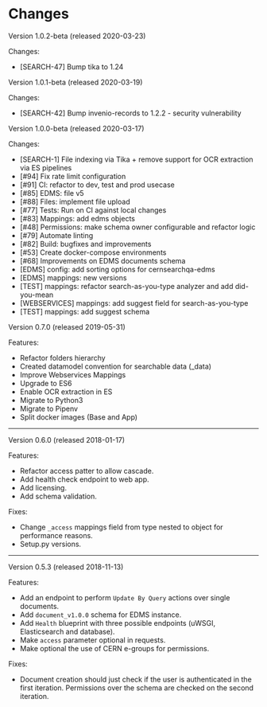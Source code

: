 Changes
=======

Version 1.0.2-beta (released 2020-03-23)

Changes:
- [SEARCH-47] Bump tika to 1.24 

Version 1.0.1-beta (released 2020-03-19)

Changes:
- [SEARCH-42] Bump invenio-records to 1.2.2 - security vulnerability

Version 1.0.0-beta (released 2020-03-17)


Changes:

- [SEARCH-1] File indexing via Tika + remove support for OCR extraction via ES pipelines
- [#94] Fix rate limit configuration
- [#91] CI: refactor to dev, test and prod usecase
- [#85] EDMS: file v5
- [#88] Files: implement file upload
- [#77] Tests: Run on CI against local changes
- [#83] Mappings: add edms objects
- [#48] Permissions: make schema owner configurable and refactor logic
- [#79] Automate linting
- [#82] Build: bugfixes and improvements
- [#53] Create docker-compose environments
- [#68] Improvements on EDMS documents schema
- [EDMS] config: add sorting options for cernsearchqa-edms
- [EDMS] mappings: new versions
- [TEST] mappings: refactor search-as-you-type analyzer and add did-you-mean
- [WEBSERVICES] mappings: add suggest field for search-as-you-type
- [TEST] mappings: add suggest schema

Version 0.7.0 (released 2019-05-31)

Features:

- Refactor folders hierarchy
- Created datamodel convention for searchable data (_data)
- Improve Webservices Mappings
- Upgrade to ES6
- Enable OCR extraction in ES
- Migrate to Python3
- Migrate to Pipenv
- Split docker images (Base and App)

----

Version 0.6.0 (released 2018-01-17)

Features:

- Refactor access patter to allow cascade.
- Add health check endpoint to web app.
- Add licensing.
- Add schema validation.

Fixes:

- Change ``_access`` mappings field from type nested to object for performance reasons.
- Setup.py versions.

----

Version 0.5.3 (released 2018-11-13)

Features:

- Add an endpoint to perform ``Update By Query`` actions over single documents.
- Add ``document_v1.0.0`` schema for EDMS instance.
- Add ``Health`` blueprint with three possible endpoints (uWSGI, Elasticsearch and database).
- Make ``access`` parameter optional in requests.
- Make optional the use of CERN e-groups for permissions.

Fixes:

- Document creation should just check if the user is authenticated in the first iteration. Permissions over the schema are checked on the second iteration. 
